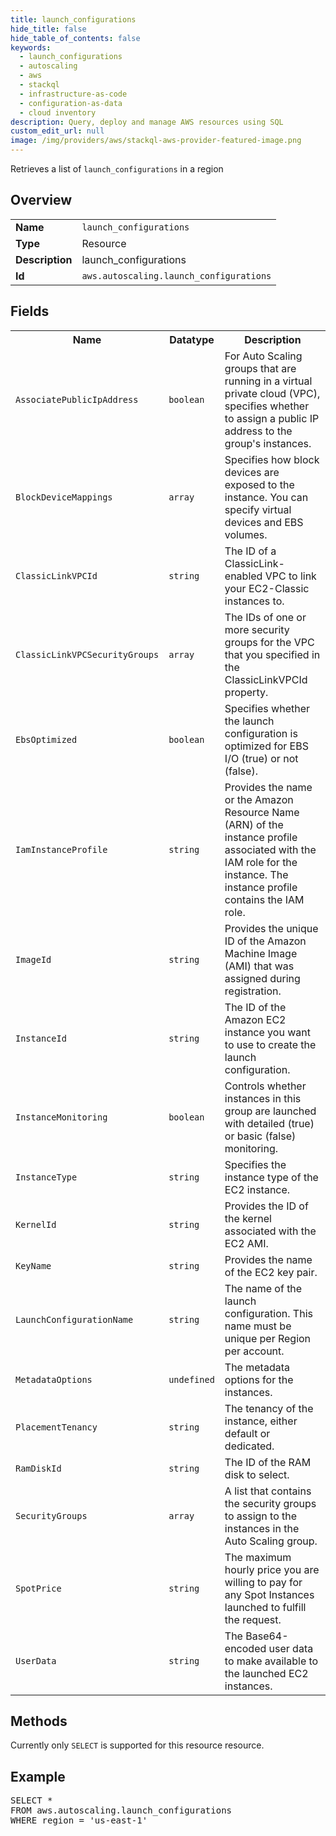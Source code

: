```yaml
---
title: launch_configurations
hide_title: false
hide_table_of_contents: false
keywords:
  - launch_configurations
  - autoscaling
  - aws
  - stackql
  - infrastructure-as-code
  - configuration-as-data
  - cloud inventory
description: Query, deploy and manage AWS resources using SQL
custom_edit_url: null
image: /img/providers/aws/stackql-aws-provider-featured-image.png
---
```

Retrieves a list of <code>launch_configurations</code> in a region

## Overview
<table><tbody>
<tr><td><b>Name</b></td><td><code>launch_configurations</code></td></tr>
<tr><td><b>Type</b></td><td>Resource</td></tr>
<tr><td><b>Description</b></td><td>launch_configurations</td></tr>
<tr><td><b>Id</b></td><td><code>aws.autoscaling.launch_configurations</code></td></tr>
</tbody></table>

## Fields
<table><tbody>
<tr><th>Name</th><th>Datatype</th><th>Description</th></tr>
<tr><td><code>AssociatePublicIpAddress</code></td><td><code>boolean</code></td><td>For Auto Scaling groups that are running in a virtual private cloud (VPC), specifies whether to assign a public IP address to the group's instances.</td></tr>
<tr><td><code>BlockDeviceMappings</code></td><td><code>array</code></td><td>Specifies how block devices are exposed to the instance. You can specify virtual devices and EBS volumes.</td></tr>
<tr><td><code>ClassicLinkVPCId</code></td><td><code>string</code></td><td>The ID of a ClassicLink-enabled VPC to link your EC2-Classic instances to.</td></tr>
<tr><td><code>ClassicLinkVPCSecurityGroups</code></td><td><code>array</code></td><td>The IDs of one or more security groups for the VPC that you specified in the ClassicLinkVPCId property.</td></tr>
<tr><td><code>EbsOptimized</code></td><td><code>boolean</code></td><td>Specifies whether the launch configuration is optimized for EBS I&#x2F;O (true) or not (false).</td></tr>
<tr><td><code>IamInstanceProfile</code></td><td><code>string</code></td><td>Provides the name or the Amazon Resource Name (ARN) of the instance profile associated with the IAM role for the instance. The instance profile contains the IAM role.</td></tr>
<tr><td><code>ImageId</code></td><td><code>string</code></td><td>Provides the unique ID of the Amazon Machine Image (AMI) that was assigned during registration.</td></tr>
<tr><td><code>InstanceId</code></td><td><code>string</code></td><td>The ID of the Amazon EC2 instance you want to use to create the launch configuration.</td></tr>
<tr><td><code>InstanceMonitoring</code></td><td><code>boolean</code></td><td>Controls whether instances in this group are launched with detailed (true) or basic (false) monitoring.</td></tr>
<tr><td><code>InstanceType</code></td><td><code>string</code></td><td>Specifies the instance type of the EC2 instance.</td></tr>
<tr><td><code>KernelId</code></td><td><code>string</code></td><td>Provides the ID of the kernel associated with the EC2 AMI.</td></tr>
<tr><td><code>KeyName</code></td><td><code>string</code></td><td>Provides the name of the EC2 key pair.</td></tr>
<tr><td><code>LaunchConfigurationName</code></td><td><code>string</code></td><td>The name of the launch configuration. This name must be unique per Region per account.</td></tr>
<tr><td><code>MetadataOptions</code></td><td><code>undefined</code></td><td>The metadata options for the instances.</td></tr>
<tr><td><code>PlacementTenancy</code></td><td><code>string</code></td><td>The tenancy of the instance, either default or dedicated.</td></tr>
<tr><td><code>RamDiskId</code></td><td><code>string</code></td><td>The ID of the RAM disk to select.</td></tr>
<tr><td><code>SecurityGroups</code></td><td><code>array</code></td><td>A list that contains the security groups to assign to the instances in the Auto Scaling group.</td></tr>
<tr><td><code>SpotPrice</code></td><td><code>string</code></td><td>The maximum hourly price you are willing to pay for any Spot Instances launched to fulfill the request.</td></tr>
<tr><td><code>UserData</code></td><td><code>string</code></td><td>The Base64-encoded user data to make available to the launched EC2 instances.</td></tr>

</tbody></table>

## Methods
Currently only <code>SELECT</code> is supported for this resource resource.

## Example
<pre>
SELECT * 
FROM aws.autoscaling.launch_configurations
WHERE region = 'us-east-1'
</pre>
